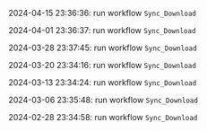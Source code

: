 2024-04-15 23:36:36: run workflow `Sync_Download` 

2024-04-01 23:36:37: run workflow `Sync_Download` 

2024-03-28 23:37:45: run workflow `Sync_Download` 

2024-03-20 23:34:16: run workflow `Sync_Download` 

2024-03-13 23:34:24: run workflow `Sync_Download` 

2024-03-06 23:35:48: run workflow `Sync_Download` 

2024-02-28 23:34:58: run workflow `Sync_Download` 



